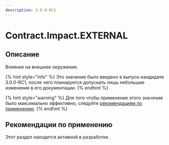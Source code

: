 ```yaml
---
description: 3.0.0-RC1
---
```


# Contract.Impact.EXTERNAL

## Описание <a href="#description" id="description"></a>

Влияние на внешнее окружение.

{% hint style="info" %}
Это значение было введено в выпуск-кандидате 3.0.0-RC1, после чего планируется допускать лишь небольшие изменения в его документации.
{% endhint %}

{% hint style="warning" %}
Для того чтобы применение этого значения было максимально эффективно, следуйте [рекомендациям по применению](external.md#recommendations).
{% endhint %}

## Рекомендации по применению <a href="#recommendations" id="recommendations"></a>

Этот раздел находится активной в разработке.

